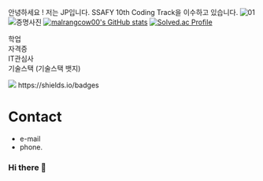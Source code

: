 안녕하세요 ! 저는 JP입니다.
SSAFY 10th Coding Track을 이수하고 있습니다.
![01](https://github.com/malrangcow00/malrangcow00/assets/115908997/cb653729-e768-4518-9665-15b99d7a8e97)
![증명사진](./img/profile)
[![malrangcow00's GitHub stats](https://github-readme-stats.vercel.app/api?username=malrangcow00)](https://github.com/anuraghazra/github-readme-stats)
[![Solved.ac Profile](http://mazassumnida.wtf/api/v2/generate_badge?boj=malrangcow00)](https://solved.ac/malrangcow00/)

학업  
자격증  
IT관심사  
기술스택 (기술스택 뱃지)
<!-- <img src="https://img.shields.io/badge/표시할이름-색상?style=for-the-badge&logo=기술스택아이콘&logoColor=white"> -->
<img src="https://img.shields.io/badge/python-3776AB?style=for-the-badge&logo=python&logoColor=white">
https://shields.io/badges

# Contact
  - e-mail
  - phone.




### Hi there 👋

<!--
**malrangcow00/malrangcow00** is a ✨ _special_ ✨ repository because its `README.md` (this file) appears on your GitHub profile.

Here are some ideas to get you started:

- 🔭 I’m currently working on ...
- 🌱 I’m currently learning ...
- 👯 I’m looking to collaborate on ...
- 🤔 I’m looking for help with ...
- 💬 Ask me about ...
- 📫 How to reach me: ...
- 😄 Pronouns: ...
- ⚡ Fun fact: ...
-->
